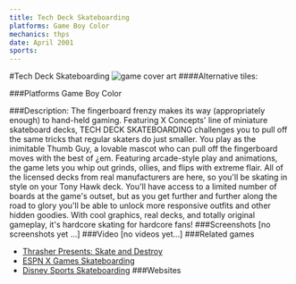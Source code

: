 ```yaml
---
title: Tech Deck Skateboarding
platforms: Game Boy Color
mechanics: thps
date: April 2001
sports: 
---
```

#Tech Deck Skateboarding
![game cover art](//images.igdb.com/igdb/image/upload/t_cover_big/yitblx0vrs4285xrv8k8.jpg "Logo Title Text 1")
####Alternative tiles:

###Platforms
Game Boy Color

###Description:
The fingerboard frenzy makes its way (appropriately enough) to hand-held gaming. Featuring X Concepts' line of miniature skateboard decks, TECH DECK SKATEBOARDING challenges you to pull off the same tricks that regular skaters do just smaller. You play as the inimitable Thumb Guy, a lovable mascot who can pull off the fingerboard moves with the best of ¿em. Featuring arcade-style play and animations, the game lets you whip out grinds, ollies, and flips with extreme flair. All of the licensed decks from real manufacturers are here, so you'll be skating in style on your Tony Hawk deck. You'll have access to a limited number of boards at the game's outset, but as you get further and further along the road to glory you'll be able to unlock more responsive outfits and other hidden goodies. With cool graphics, real decks, and totally original gameplay, it's hardcore skating for hardcore fans!
###Screenshots
[no screenshots yet ...]
###Video
[no videos yet...]
###Related games
* [Thrasher Presents: Skate and Destroy](/games/thrasher-presents-skate-and-destroy-44916/)
* [ESPN X Games Skateboarding](/games/espn-x-games-skateboarding-6398/)
* [Disney Sports Skateboarding](/games/disney-sports-skateboarding-3881/)
###Websites

